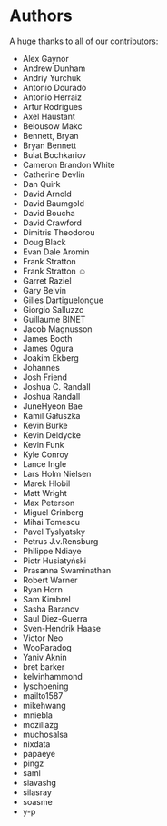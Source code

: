 Authors
=======

A huge thanks to all of our contributors:


- Alex Gaynor
- Andrew Dunham
- Andriy Yurchuk
- Antonio Dourado
- Antonio Herraiz
- Artur Rodrigues
- Axel Haustant
- Belousow Makc
- Bennett, Bryan
- Bryan Bennett
- Bulat Bochkariov
- Cameron Brandon White
- Catherine Devlin
- Dan Quirk
- David Arnold
- David Baumgold
- David Boucha
- David Crawford
- Dimitris Theodorou
- Doug Black
- Evan Dale Aromin
- Frank Stratton
- Frank Stratton ☺
- Garret Raziel
- Gary Belvin
- Gilles Dartiguelongue
- Giorgio Salluzzo
- Guillaume BINET
- Jacob Magnusson
- James Booth
- James Ogura
- Joakim Ekberg
- Johannes
- Josh Friend
- Joshua C. Randall
- Joshua Randall
- JuneHyeon Bae
- Kamil Gałuszka
- Kevin Burke
- Kevin Deldycke
- Kevin Funk
- Kyle Conroy
- Lance Ingle
- Lars Holm Nielsen
- Marek Hlobil
- Matt Wright
- Max Peterson
- Miguel Grinberg
- Mihai Tomescu
- Pavel Tyslyatsky
- Petrus J.v.Rensburg
- Philippe Ndiaye
- Piotr Husiatyński
- Prasanna Swaminathan
- Robert Warner
- Ryan Horn
- Sam Kimbrel
- Sasha Baranov
- Saul Diez-Guerra
- Sven-Hendrik Haase
- Victor Neo
- WooParadog
- Yaniv Aknin
- bret barker
- kelvinhammond
- lyschoening
- mailto1587
- mikehwang
- mniebla
- mozillazg
- muchosalsa
- nixdata
- papaeye
- pingz
- saml
- siavashg
- silasray
- soasme
- y-p
